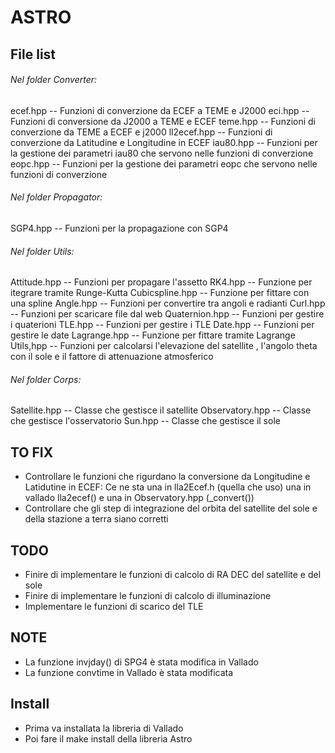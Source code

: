 # ASTRO


## File list

###### Nel folder Converter:

ecef.hpp      -- Funzioni di converzione da ECEF a TEME e J2000
eci.hpp        -- Funzioni di conversione da J2000 a TEME e ECEF
teme.hpp     -- Funzioni di converzione da TEME a ECEF e j2000
ll2ecef.hpp  -- Funzioni di converzione da Latitudine e Longitudine in ECEF
iau80.hpp    -- Funzioni per la gestione dei parametri iau80 che servono nelle funzioni di converzione
eopc.hpp     -- Funzioni per la gestione dei parametri eopc che servono nelle funzioni di converzione


###### Nel folder Propagator:

SGP4.hpp  -- Funzioni per la propagazione con SGP4


###### Nel folder Utils:

Attitude.hpp -- Funzioni per propagare l'assetto
RK4.hpp  -- Funzione per itegrare tramite Runge-Kutta
Cubicspline.hpp -- Funzione per fittare con una spline
Angle.hpp  -- Funzioni per convertire tra angoli e radianti
Curl.hpp -- Funzioni per scaricare file dal web
Quaternion.hpp -- Funzioni per gestire i quaterioni
TLE.hpp -- Funzioni per gestire i TLE
Date.hpp -- Funzioni per gestire le date
Lagrange.hpp -- Funzione per fittare tramite Lagrange
Utils,hpp -- Funzioni per calcolarsi l'elevazione del satellite , l'angolo theta con il sole e il fattore di attenuazione atmosferico


###### Nel folder Corps:

Satellite.hpp -- Classe che gestisce il satellite
Observatory.hpp -- Classe che gestisce l'osservatorio
Sun.hpp -- Classe che gestisce il sole


## TO FIX

* Controllare le funzioni che rigurdano la conversione da Longitudine e Latidutine in ECEF:
    Ce ne sta una in lla2Ecef.h (quella che uso) una in vallado lla2ecef() e una in Observatory.hpp (_convert())
* Controllare che gli step di integrazione del orbita del satellite del sole e della stazione a terra siano corretti


## TODO

* Finire di implementare le funzioni di calcolo di RA DEC del satellite e del sole
* Finire di implementare le funzioni di calcolo di illuminazione
* Implementare le funzioni di scarico del TLE


## NOTE

* La funzione invjday() di SPG4 è stata modifica in Vallado
* La funzione convtime in Vallado è stata modificata


## Install

- Prima va installata la libreria di Vallado 
- Poi fare il make install della libreria Astro
